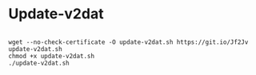 # Update-v2dat

```

wget --no-check-certificate -O update-v2dat.sh https://git.io/Jf2Jv update-v2dat.sh
chmod +x update-v2dat.sh
./update-v2dat.sh

```
